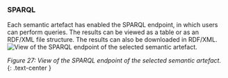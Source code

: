 ### SPARQL

Each semantic artefact has enabled the SPARQL endpoint, in which users can perform queries. The results can be viewed as a table or as an RDF/XML file structure. The results can also be downloaded in RDF/XML.
![View of the SPARQL endpoint of the selected semantic artefact.]({{site.figures_link}}/{{page.portal}}/Figure27.png)

_Figure 27: View of the SPARQL endpoint of the selected semantic artefact._
{: .text-center }